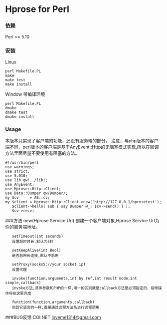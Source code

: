 # Hprose for Perl

### 依赖
Perl >= 5.10

### 安装
Linux
```
perl Makefile.PL
make
make test
make install
```

Window 带编译环境
```
perl Makefile.PL
dmake
dmake test
dmake install
```

### Usage
本版本只实现了客户端的功能，还没有服务端的部分。
注意，与php版本的客户端不同，perl版本的客户端是基于AnyEvent::Http的无阻塞模式实现,所以在回调方法里面尽量不要使用有阻塞的方法。
```
#!/usr/bin/perl
use warnings;
use strict;
use 5.010;
use lib qw!../lib!;
use AnyEvent;
use Hprose::Http::Client;
use Data::Dumper qw/Dumper/;
my $cv     = AE::cv;
my $client = Hprose::Http::Client->new('http://127.0.0.1/hprosetest');
   $client->hello( sub { say Dumper @_; $cv->send() } );
   $cv->recv;
```

###方法
       new(Hprose Service Url)
       创建一个客户端对象,Hprose Service Url为你的服务端地址。

       setTimeout(int seconds)
       设置超时时长,默认为5秒

       setKeepAlive(int Bool)
       是否启用长连接,默认不启用

       setProxy(socks5://your socket ip)
       设置代理

       invoke(function,arguments,int by ref,int result mode,int simple,callback)
       invoke方法,具体参数和PHP的一样,唯一的区别就是callback方法是必须指定的，后继操作将在这里完成

       function(function,arguments,callback)
       同其它语言的一样,直接通过远程方法名进行远程调用


###BUG反馈
CGI.NET <loveme1314@gmail.com>